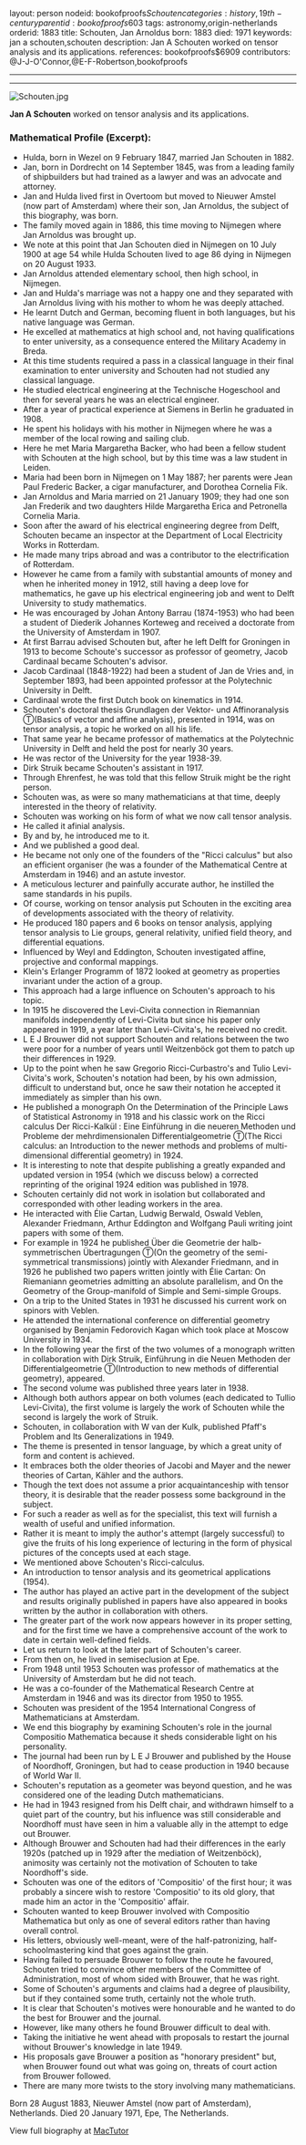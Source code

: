 layout: person
nodeid: bookofproofs$Schouten
categories: history,19th-century
parentid: bookofproofs$603
tags: astronomy,origin-netherlands
orderid: 1883
title: Schouten, Jan Arnoldus
born: 1883
died: 1971
keywords: jan a schouten,schouten
description: Jan A Schouten worked on tensor analysis and its applications.
references: bookofproofs$6909
contributors: @J-J-O'Connor,@E-F-Robertson,bookofproofs

---



---

![Schouten.jpg](https://github.com/bookofproofs/bookofproofs.github.io/blob/main/_sources/_assets/images/portraits/Schouten.jpg?raw=true)

**Jan A Schouten** worked on tensor analysis and its applications.

### Mathematical Profile (Excerpt):
* Hulda, born in Wezel on 9 February 1847, married Jan Schouten in 1882.
* Jan, born in Dordrecht on 14 September 1845, was from a leading family of shipbuilders but had trained as a lawyer and was an advocate and attorney.
* Jan and Hulda lived first in Overtoom but moved to Nieuwer Amstel (now part of Amsterdam) where their son, Jan Arnoldus, the subject of this biography, was born.
* The family moved again in 1886, this time moving to Nijmegen where Jan Arnoldus was brought up.
* We note at this point that Jan Schouten died in Nijmegen on 10 July 1900 at age 54 while Hulda Schouten lived to age 86 dying in Nijmegen on 20 August 1933.
* Jan Arnoldus attended elementary school, then high school, in Nijmegen.
* Jan and Hulda's marriage was not a happy one and they separated with Jan Arnoldus living with his mother to whom he was deeply attached.
* He learnt Dutch and German, becoming fluent in both languages, but his native language was German.
* He excelled at mathematics at high school and, not having qualifications to enter university, as a consequence entered the Military Academy in Breda.
* At this time students required a pass in a classical language in their final examination to enter university and Schouten had not studied any classical language.
* He studied electrical engineering at the Technische Hogeschool and then for several years he was an electrical engineer.
* After a year of practical experience at Siemens in Berlin he graduated in 1908.
* He spent his holidays with his mother in Nijmegen where he was a member of the local rowing and sailing club.
* Here he met Maria Margaretha Backer, who had been a fellow student with Schouten at the high school, but by this time was a law student in Leiden.
* Maria had been born in Nijmegen on 1 May 1887; her parents were Jean Paul Frederic Backer, a cigar manufacturer, and Dorothea Cornelia Fik.
* Jan Arnoldus and Maria married on 21 January 1909; they had one son Jan Frederik and two daughters Hilde Margaretha Erica and Petronella Cornelia Maria.
* Soon after the award of his electrical engineering degree from Delft, Schouten became an inspector at the Department of Local Electricity Works in Rotterdam.
* He made many trips abroad and was a contributor to the electrification of Rotterdam.
* However he came from a family with substantial amounts of money and when he inherited money in 1912, still having a deep love for mathematics, he gave up his electrical engineering job and went to Delft University to study mathematics.
* He was encouraged by Johan Antony Barrau (1874-1953) who had been a student of Diederik Johannes Korteweg and received a doctorate from the University of Amsterdam in 1907.
* At first Barrau advised Schouten but, after he left Delft for Groningen in 1913 to become Schoute's successor as professor of geometry, Jacob Cardinaal became Schouten's advisor.
* Jacob Cardinaal (1848-1922) had been a student of Jan de Vries and, in September 1893, had been appointed professor at the Polytechnic University in Delft.
* Cardinaal wrote the first Dutch book on kinematics in 1914.
* Schouten's doctoral thesis Grundlagen der Vektor- und Affinoranalysis Ⓣ(Basics of vector and affine analysis), presented in 1914, was on tensor analysis, a topic he worked on all his life.
* That same year he became professor of mathematics at the Polytechnic University in Delft and held the post for nearly 30 years.
* He was rector of the University for the year 1938-39.
* Dirk Struik became Schouten's assistant in 1917.
* Through Ehrenfest, he was told that this fellow Struik might be the right person.
* Schouten was, as were so many mathematicians at that time, deeply interested in the theory of relativity.
* Schouten was working on his form of what we now call tensor analysis.
* He called it afinial analysis.
* By and by, he introduced me to it.
* And we published a good deal.
* He became not only one of the founders of the "Ricci calculus" but also an efficient organiser (he was a founder of the Mathematical Centre at Amsterdam in 1946) and an astute investor.
* A meticulous lecturer and painfully accurate author, he instilled the same standards in his pupils.
* Of course, working on tensor analysis put Schouten in the exciting area of developments associated with the theory of relativity.
* He produced 180 papers and 6 books on tensor analysis,  applying tensor analysis to Lie groups, general relativity, unified field theory, and differential equations.
* Influenced by Weyl and Eddington, Schouten investigated affine, projective and conformal mappings.
* Klein's Erlanger Programm of 1872 looked at geometry as properties invariant under the action of a group.
* This approach had a large influence on Schouten's approach to his topic.
* In 1915 he discovered the Levi-Civita connection in Riemannian manifolds independently of Levi-Civita but since his paper only appeared in 1919, a year later than Levi-Civita's, he received no credit.
* L E J Brouwer did not support Schouten and relations between the two were poor for a number of years until Weitzenböck got them to patch up their differences in 1929.
* Up to the point when he saw Gregorio Ricci-Curbastro's and Tulio Levi-Civita's work, Schouten's notation had been, by his own admission, difficult to understand but, once he saw their notation he accepted it immediately as simpler than his own.
* He published a monograph On the Determination of the Principle Laws of Statistical Astronomy in 1918 and his classic work on the Ricci calculus Der Ricci-Kalkül : Eine Einführung in die neueren Methoden und Probleme der mehrdimensionalen Differentialgeometrie Ⓣ(The Ricci calculus: an Introduction to the newer methods and problems of multi-dimensional differential geometry) in 1924.
* It is interesting to note that despite publishing a greatly expanded and updated version in 1954 (which we discuss below) a corrected reprinting of the original 1924 edition was published in 1978.
* Schouten certainly did not work in isolation but collaborated and corresponded with other leading workers in the area.
* He interacted with Élie Cartan, Ludwig Berwald, Oswald Veblen, Alexander Friedmann, Arthur Eddington and Wolfgang Pauli writing joint papers with some of them.
* For example in 1924 he published Über die Geometrie der halb-symmetrischen Übertragungen Ⓣ(On the geometry of the semi-symmetrical transmissions) jointly with Alexander Friedmann, and in 1926 he published two papers  written jointly with Élie Cartan: On Riemaniann geometries admitting an absolute parallelism, and On the Geometry of the Group-manifold of Simple and Semi-simple Groups.
* On a trip to the United States in 1931 he discussed his current work on spinors with Veblen.
* He attended the international conference on differential geometry organised by Benjamin Fedorovich Kagan which took place at Moscow University in 1934.
* In the following year the first of the two volumes of a monograph written in collaboration with Dirk Struik, Einführung in die Neuen Methoden der Differentialgeometrie Ⓣ(Introduction to new methods of differential geometry), appeared.
* The second volume was published three years later in 1938.
* Although both authors appear on both volumes (each dedicated to Tullio Levi-Civita), the first volume is largely the work of Schouten while the second is largely the work of Struik.
* Schouten, in collaboration with W van der Kulk, published Pfaff's Problem and Its Generalizations  in 1949.
* The theme is presented in tensor language, by which a great unity of form and content is achieved.
* It embraces both the older theories of Jacobi and Mayer and the newer theories of Cartan, Kähler and the authors.
* Though the text does not assume a prior acquaintanceship with tensor theory, it is desirable that the reader possess some background in the subject.
* For such a reader as well as for the specialist, this text will furnish a wealth of useful and unified information.
* Rather it is meant to imply the author's attempt (largely successful) to give the fruits of his long experience of lecturing in the form of physical pictures of the concepts used at each stage.
* We mentioned above Schouten's Ricci-calculus.
* An introduction to tensor analysis and its geometrical applications (1954).
* The author has played an active part in the development of the subject and results originally published in papers have also appeared in books written by the author in collaboration with others.
* The greater part of the work now appears however in its proper setting, and for the first time we have a comprehensive account of the work to date in certain well-defined fields.
* Let us return to look at the later part of Schouten's career.
* From then on, he lived in semiseclusion at Epe.
* From 1948 until 1953 Schouten was professor of mathematics at the University of Amsterdam but he did not teach.
* He was a co-founder of the Mathematical Research Centre at Amsterdam in 1946 and was its director from 1950 to 1955.
* Schouten was president of the 1954 International Congress of Mathematicians at Amsterdam.
* We end this biography by examining Schouten's role in the journal Compositio Mathematica because it sheds considerable light on his personality.
* The journal had been run by L E J Brouwer and published by the House of Noordhoff, Groningen, but had to cease production in 1940 because of World War II.
* Schouten's reputation as a geometer was beyond question, and he was considered one of the leading Dutch mathematicians.
* He had in 1943 resigned from his Delft chair, and withdrawn himself to a quiet part of the country, but his influence was still considerable and Noordhoff must have seen in him a valuable ally in the attempt to edge out Brouwer.
* Although Brouwer and Schouten had had their differences in the early 1920s (patched up in 1929 after the mediation of Weitzenböck), animosity was certainly not the motivation of Schouten to take Noordhoff's side.
* Schouten was one of the editors of 'Compositio' of the first hour; it was probably a sincere wish to restore 'Compositio' to its old glory, that made him an actor in the 'Compositio' affair.
* Schouten wanted to keep Brouwer involved with Compositio Mathematica but only as one of several editors rather than having overall control.
* His letters, obviously well-meant, were of the half-patronizing, half-schoolmastering kind that goes against the grain.
* Having failed to persuade Brouwer to follow the route he favoured, Schouten tried to convince other members of the Committee of Administration, most of whom sided with Brouwer, that he was right.
* Some of Schouten's arguments and claims had a degree of plausibility, but if they contained some truth, certainly not the whole truth.
* It is clear that Schouten's motives were honourable and he wanted to do the best for Brouwer and the journal.
* However, like many others he found Brouwer difficult to deal with.
* Taking the initiative he went ahead with proposals to restart the journal without Brouwer's knowledge in late 1949.
* His proposals gave Brouwer a position as "honorary president" but, when Brouwer found out what was going on, threats of court action from Brouwer followed.
* There are many more twists to the story involving many mathematicians.

Born 28 August 1883, Nieuwer Amstel (now part of Amsterdam), Netherlands. Died 20 January 1971, Epe, The Netherlands.

View full biography at [MacTutor](https://mathshistory.st-andrews.ac.uk/Biographies/Schouten/)
